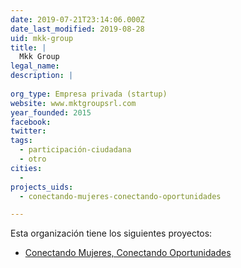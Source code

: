 ```yaml
---
date: 2019-07-21T23:14:06.000Z
date_last_modified: 2019-08-28
uid: mkk-group
title: |
  Mkk Group
legal_name: 
description: |
  
org_type: Empresa privada (startup)
website: www.mktgroupsrl.com
year_founded: 2015
facebook: 
twitter: 
tags:
  - participación-ciudadana
  - otro
cities: 
  - 
projects_uids:
  - conectando-mujeres-conectando-oportunidades

---
```


Esta organización tiene los siguientes proyectos:

- [Conectando Mujeres, Conectando Oportunidades](/proyectos/conectando-mujeres-conectando-oportunidades)
